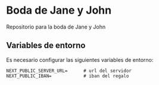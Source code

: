 # Boda de Jane y John

Repositorio para la boda de Jane y John

## Variables de entorno

Es necesario configurar las siguientes variables de entorno:

```
NEXT_PUBLIC_SERVER_URL=      # url del servidor
NEXT_PUBLIC_IBAN=            # iban del regalo
```
